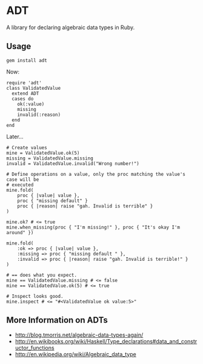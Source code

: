ADT
===

A library for declaring algebraic data types in Ruby.

Usage
-----

    gem install adt

Now:

    require 'adt'
    class ValidatedValue
      extend ADT
      cases do
        ok(:value)
        missing
        invalid(:reason)
      end
    end

Later...

    # Create values
    mine = ValidatedValue.ok(5)
    missing = ValidatedValue.missing
    invalid = ValidatedValue.invalid("Wrong number!")
    
    # Define operations on a value, only the proc matching the value's case will be 
    # executed
    mine.fold(
        proc { |value| value },
        proc { "missing default" }
        proc { |reason| raise "gah. Invalid is terrible" }
    )

    mine.ok? # <= true
    mine.when_missing(proc { "I'm missing!" }, proc { "It's okay I'm around" })

    mine.fold(
        :ok => proc { |value| value },
        :missing => proc { "missing default " },
        :invalid => proc { |reason| raise "gah. Invalid is terrible!" }
    )

    # == does what you expect.
    mine == ValidatedValue.missing # <= false
    mine == ValidatedValue.ok(5) # <= true

    # Inspect looks good.
    mine.inspect # <= "#<ValidatedValue ok value:5>"

More Information on ADTs
------------------------

* http://blog.tmorris.net/algebraic-data-types-again/
* http://en.wikibooks.org/wiki/Haskell/Type_declarations#data_and_constructor_functions
* http://en.wikipedia.org/wiki/Algebraic_data_type 
